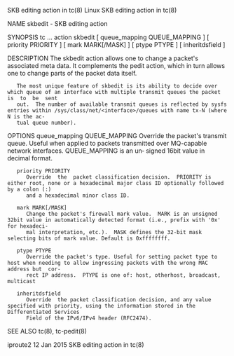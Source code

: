 SKB editing action in tc(8)						     Linux						   SKB editing action in tc(8)

NAME
       skbedit - SKB editing action

SYNOPSIS
       tc ... action skbedit [ queue_mapping QUEUE_MAPPING ] [ priority PRIORITY ] [ mark MARK[/MASK] ] [ ptype PTYPE ] [ inheritdsfield ]

DESCRIPTION
       The  skbedit  action allows one to change a packet's associated meta data. It complements the pedit action, which in turn allows one to change parts of
       the packet data itself.

       The most unique feature of skbedit is its ability to decide over which queue of an interface with multiple transmit queues the packet  is  to  be  sent
       out.  The number of available transmit queues is reflected by sysfs entries within /sys/class/net/<interface>/queues with name tx-N (where N is the ac‐
       tual queue number).

OPTIONS
       queue_mapping QUEUE_MAPPING
	      Override the packet's transmit queue. Useful when applied to packets transmitted over MQ-capable network interfaces.  QUEUE_MAPPING  is  an  un‐
	      signed 16bit value in decimal format.

       priority PRIORITY
	      Override	the  packet classification decision.  PRIORITY is either root, none or a hexadecimal major class ID optionally followed by a colon (:)
	      and a hexadecimal minor class ID.

       mark MARK[/MASK]
	      Change the packet's firewall mark value.	MARK is an unsigned 32bit value in automatically detected format (i.e., prefix with '0x' for hexadeci‐
	      mal interpretation, etc.).  MASK defines the 32-bit mask selecting bits of mark value. Default is 0xffffffff.

       ptype PTYPE
	      Override the packet's type. Useful for setting packet type to host when needing to allow ingressing packets with the wrong MAC address but  cor‐
	      rect IP address.	PTYPE is one of: host, otherhost, broadcast, multicast

       inheritdsfield
	      Override	the packet classification decision, and any value specified with priority, using the information stored in the Differentiated Services
	      Field of the IPv6/IPv4 header (RFC2474).

SEE ALSO
       tc(8), tc-pedit(8)

iproute2								  12 Jan 2015						   SKB editing action in tc(8)
